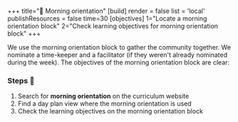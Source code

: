 +++
title="🎡 Morning orientation"
[build]
    render = false
    list = 'local'
    publishResources = false
time=30
[objectives]
    1="Locate a morning orientation block"
    2="Check learning objectives for morning orientation block"
+++

We use the morning orientation block to gather the community together. We nominate a time-keeper and a facilitator (if they weren't already nominated during the week). The objectives of the morning orientation block are clear:

### Steps 👣

1. Search for **morning orientation** on the curriculum website
1. Find a day plan view where the morning orientation is used
1. Check the learning objectives on the morning orientation block
